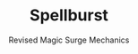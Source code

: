 ---
title: Spellburst
subtitle: Revised Magic Surge Mechanics
image: spellburst.jpg
alt_image: 
alt: Hidden 
product_link: https://www.dmsguild.com/product/383461/Spellburst--Magic-Surge-Mechanics?affiliate_id=1739130
selling_site: DMsGuild
type: dnd
featured: false
progress:
  percent: 100
  status: finished
stats:
  system: dnd5e
  type: Supplement
  level: 
  duration: 
---